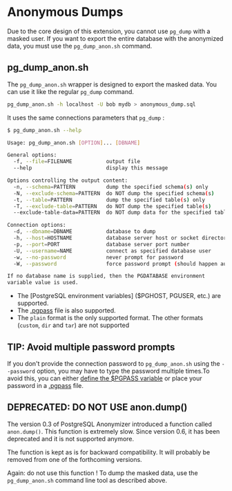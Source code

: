 Anonymous Dumps
===============================================================================

Due to the core design of this extension, you cannot use `pg_dump` with a masked
user. If you want to export the entire database with the anonymized data, you
must use the `pg_dump_anon.sh` command.


pg_dump_anon.sh
------------------------------------------------------------------------------

The `pg_dump_anon.sh` wrapper is designed to export the masked data. You can use
it like the regular `pg_dump` command.

```bash
pg_dump_anon.sh -h localhost -U bob mydb > anonymous_dump.sql
```

It uses the same connections parameters that `pg_dump` :

```bash
$ pg_dump_anon.sh --help

Usage: pg_dump_anon.sh [OPTION]... [DBNAME]

General options:
  -f, --file=FILENAME           output file
  --help                        display this message

Options controlling the output content:
  -n, --schema=PATTERN          dump the specified schema(s) only
  -N, --exclude-schema=PATTERN  do NOT dump the specified schema(s)
  -t, --table=PATTERN           dump the specified table(s) only
  -T, --exclude-table=PATTERN   do NOT dump the specified table(s)
  --exclude-table-data=PATTERN  do NOT dump data for the specified table(s)

Connection options:
  -d, --dbname=DBNAME           database to dump
  -h, --host=HOSTNAME           database server host or socket directory
  -p, --port=PORT               database server port number
  -U, --username=NAME           connect as specified database user
  -w, --no-password             never prompt for password
  -W, --password                force password prompt (should happen automatically)

If no database name is supplied, then the PGDATABASE environment
variable value is used.

```


* The [PostgreSQL environment variables] ($PGHOST, PGUSER, etc.) are supported.
* The [.pgpass] file is also supported.
* The `plain` format is the only supported format. The other formats (`custom`, `dir`
  and `tar`) are not supported

[PostgreSQL environement variables]: https://www.postgresql.org/docs/current/libpq-envars.html
[.pgpass]: https://www.postgresql.org/docs/current/libpq-pgpass.html


TIP: Avoid multiple password prompts
------------------------------------------------------------------------------

If you don't provide the connection password to `pg_dump_anon.sh` using the
`--password` option, you may have to type the password multiple times.To
avoid this, you can either [define the $PGPASS variable] or place your
password in a [.pgpass] file.

[define the $PGPASS variable]: https://www.postgresql.org/docs/current/libpq-envars.html


DEPRECATED: DO NOT USE anon.dump()
------------------------------------------------------------------------------

The version 0.3 of PostgreSQL Anonymizer introduced a function called
`anon.dump()`. This function is extremely slow. Since version 0.6, it has
been deprecated and it is not supported anymore.

The function is kept as is for backward compatibility. It will probably be
removed from one of the forthcoming versions.

Again: do not use this function ! To dump the masked data, use the
`pg_dump_anon.sh` command line tool as described above.
